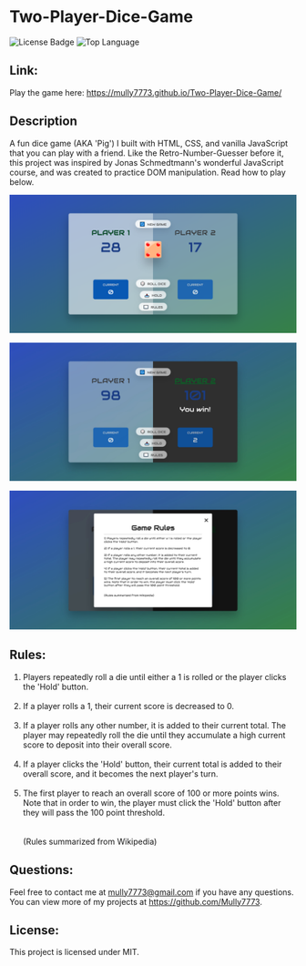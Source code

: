# Two-Player-Dice-Game

![License Badge](https://img.shields.io/github/license/Mully7773/Two-Player-Dice-Game)
![Top Language](https://img.shields.io/github/languages/top/Mully7773/Two-Player-Dice-Game)

## Link:

Play the game here:
https://mully7773.github.io/Two-Player-Dice-Game/

## Description

A fun dice game (AKA 'Pig') I built with HTML, CSS, and vanilla JavaScript that you can play with a friend.
Like the Retro-Number-Guesser before it, this project was inspired by Jonas Schmedtmann's wonderful JavaScript course, and was created to practice DOM manipulation. Read how to play below.

![Screenshot of playing](./assets/asobi-chu.png)

![Screenshot of win](./assets/katsu.jpeg)

![Screenshot of rules](./assets/ruru.jpeg)

## Rules:

1. Players repeatedly roll a die until either a 1 is rolled or the
   player clicks the 'Hold' button.
   <br />
   <br />
2. If a player rolls a 1, their current score is decreased to 0.
   <br />
   <br />
3. If a player rolls any other number, it is added to their current
   total. The player may repeatedly roll the die until they accumulate a
   high current score to deposit into their overall score.
   <br />
   <br />
4. If a player clicks the 'Hold' button, their current total is added
   to their overall score, and it becomes the next player's turn.
   <br />
   <br />
5. The first player to reach an overall score of 100 or more points
   wins. Note that in order to win, the player must click the 'Hold'
   button after they will pass the 100 point threshold.
   <br />
   <br />
   <br />
   (Rules summarized from Wikipedia)

## Questions:

Feel free to contact me at mully7773@gmail.com if you have any questions. <br>
You can view more of my projects at https://github.com/Mully7773.

## License:

This project is licensed under MIT.
